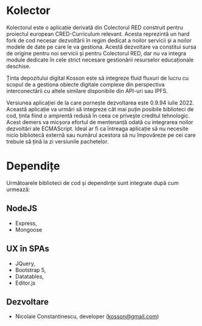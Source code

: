 # Kolector

Kolectorul este o aplicație derivată din Colectorul RED construit pentru proiectul european CRED-Curriculum relevant. Acesta reprezintă un hard fork de cod necesar dezvoltării în regim dedicat a noilor servicii și a noilor modele de date pe care le va gestiona. Acestă dezvoltare va constitui sursa de origine pentru noi servicii și pentru Colectorul RED, dar nu va integra module dedicate 
în cele strict necesare gestionării resurselor educaționale deschise.

Ținta depozitului digital Kosson este să integreze fluid fluxuri de lucru cu scopul de a gestiona obiecte digitale complexe din perspectiva interconectării cu altele similare disponibile din API-uri sau IPFS.

Versiunea aplicației de la care pornește dezvoltarea este 0.9.94 iulie 2022. Această aplicație va urmări să integreze cât mai puțin posibile biblioteci de cod, ținta fiind o amprentă redusă în ceea ce privește creditul tehnologic. Acest demers va micșora efortul de mentenanță odată cu integrarea noilor dezvoltări ale ECMAScript. Ideal ar fi ca întreaga aplicație să nu necesite nicio bibliotecă externă sau numărul acestora să nu împovăreze pe cei care trebuie să țină la zi versiunile pachetelor.

# Dependițe

Următoarele biblioteci de cod și dependințe sunt integrate după cum urmează:

## NodeJS

- Express,
- Mongoose

## UX în SPAs

- JQuery,
- Bootstrap 5,
- Datatables,
- Editor.js

## Dezvoltare

- Nicolaie Constantinescu, developer (kosson@gmail.com)